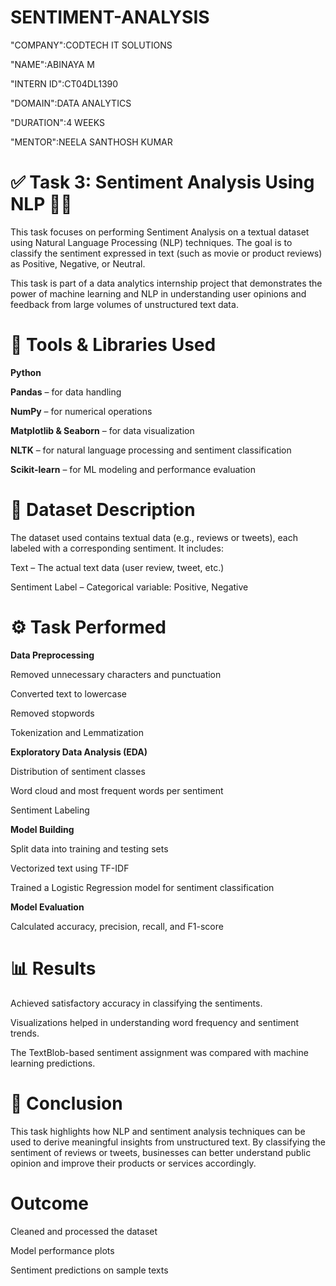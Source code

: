 # SENTIMENT-ANALYSIS

"COMPANY":CODTECH IT SOLUTIONS

"NAME":ABINAYA M

"INTERN ID":CT04DL1390

"DOMAIN":DATA ANALYTICS

"DURATION":4 WEEKS

"MENTOR":NEELA SANTHOSH KUMAR

# ✅ Task 3: Sentiment Analysis Using NLP 🧠💬

This task focuses on performing Sentiment Analysis on a textual dataset using Natural Language Processing (NLP) techniques. The goal is to classify the sentiment expressed in text (such as movie or product reviews) as Positive, Negative, or Neutral.

This task is part of a data analytics internship project that demonstrates the power of machine learning and NLP in understanding user opinions and feedback from large volumes of unstructured text data.

# 🔧 Tools & Libraries Used

**Python**

**Pandas** – for data handling

**NumPy** – for numerical operations

**Matplotlib & Seaborn** – for data visualization

**NLTK** – for natural language processing and sentiment classification

**Scikit-learn** – for ML modeling and performance evaluation

# 📂 Dataset Description

The dataset used contains textual data (e.g., reviews or tweets), each labeled with a corresponding sentiment. It includes:

Text – The actual text data (user review, tweet, etc.)

Sentiment Label – Categorical variable: Positive, Negative

# ⚙️ Task Performed

**Data Preprocessing**

Removed unnecessary characters and punctuation

Converted text to lowercase

Removed stopwords

Tokenization and Lemmatization

**Exploratory Data Analysis (EDA)**

Distribution of sentiment classes

Word cloud and most frequent words per sentiment

Sentiment Labeling

**Model Building**

Split data into training and testing sets

Vectorized text using TF-IDF

Trained a Logistic Regression model for sentiment classification

**Model Evaluation**

Calculated accuracy, precision, recall, and F1-score


# 📊 Results

Achieved satisfactory accuracy in classifying the sentiments.

Visualizations helped in understanding word frequency and sentiment trends.

The TextBlob-based sentiment assignment was compared with machine learning predictions.

# 🎯 Conclusion

This task highlights how NLP and sentiment analysis techniques can be used to derive meaningful insights from unstructured text. By classifying the sentiment of reviews or tweets, businesses can better understand public opinion and improve their products or services accordingly.

# Outcome

Cleaned and processed the dataset

Model performance plots

Sentiment predictions on sample texts
